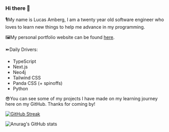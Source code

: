 ### Hi there 👋

🎙️My name is Lucas Amberg, I am a twenty year old software engineer who loves to learn new things to help me advance in my programming.

🖼️My personal portfolio website can be found [here](https://lucasamberg.dev/).

⏩Daily Drivers:
- TypeScript
- Next.js
- Neo4j
- Tailwind CSS
- Panda CSS (+ spinoffs)
- Python


😎You can see some of my projects I have made on my learning journey here on my GitHub. Thanks for coming by!


[![GitHub Streak](https://streak-stats.demolab.com?user=lucas-amberg&theme=dark)]()

![Anurag's GitHub stats](https://github-readme-stats-smoky-seven-93.vercel.app/api?username=lucas-amberg&show_icons=true&theme=vision-friendly-dark)

